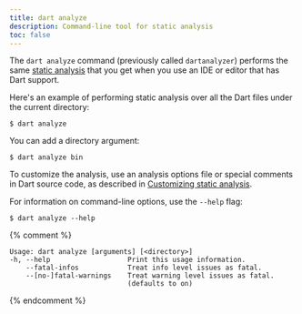 ```yaml
---
title: dart analyze
description: Command-line tool for static analysis
toc: false
---
```


The `dart analyze` command (previously called `dartanalyzer`)
performs the same [static analysis][]
that you get when you use an IDE or editor that has Dart support.

Here's an example of performing static analysis over all the Dart files
under the current directory:

```terminal
$ dart analyze
```

You can add a directory argument:

```terminal
$ dart analyze bin
```

To customize the analysis, use an analysis options file
or special comments in Dart source code,
as described in [Customizing static analysis][static analysis].

For information on command-line options, use the `--help` flag:

```terminal
$ dart analyze --help
```

[static analysis]: /guides/language/analysis-options

{% comment %}
```
Usage: dart analyze [arguments] [<directory>]
-h, --help                   Print this usage information.
    --fatal-infos            Treat info level issues as fatal.
    --[no-]fatal-warnings    Treat warning level issues as fatal.
                             (defaults to on)
```
{% endcomment %}

